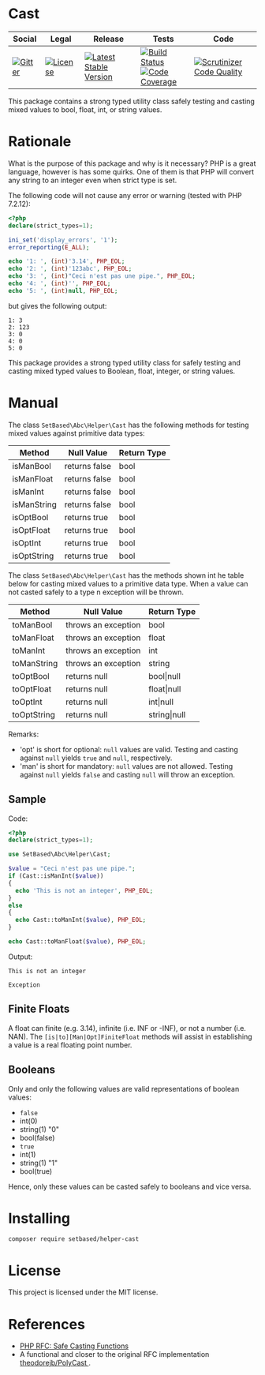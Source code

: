 # Cast

<table>
<thead>
<tr>
<th>Social</th>
<th>Legal</th>
<th>Release</th>
<th>Tests</th>
<th>Code</th>
</tr>
</thead>
<tbody>
<tr>
<td>
<a href="https://gitter.im/SetBased/php-abc?utm_source=badge&utm_medium=badge&utm_campaign=pr-badge"><img src="https://badges.gitter.im/SetBased/php-abc.svg" alt="Gitter"/></a>
</td>
<td>
<a href="https://packagist.org/packages/setbased/helper-cast"><img src="https://poser.pugx.org/setbased/helper-cast/license" alt="License"/></a>
</td>
<td>
<a href="https://packagist.org/packages/setbased/helper-cast"><img src="https://poser.pugx.org/setbased/helper-cast/v/stable" alt="Latest Stable Version"/></a><br/>
</td>
<td>
<a href="https://travis-ci.org/SetBased/php-helper-cast"><img src="https://travis-ci.org/SetBased/php-helper-cast.svg?branch=master" alt="Build Status"/></a><br/>
<a href="https://scrutinizer-ci.com/g/SetBased/php-helper-cast/?branch=master"><img src="https://scrutinizer-ci.com/g/SetBased/php-helper-cast/badges/coverage.png?b=master" alt="Code Coverage"/></a>
</td>
<td>
<a href="https://scrutinizer-ci.com/g/SetBased/php-helper-cast/?branch=master"><img src="https://scrutinizer-ci.com/g/SetBased/php-helper-cast/badges/quality-score.png?b=master" alt="Scrutinizer Code Quality"/></a>
</td>
</tr>
</tbody>
</table>

This package contains a strong typed utility class safely testing and casting mixed values to bool, float, int, or
string values.

# Rationale

What is the purpose of this package and why is it necessary?
PHP is a great language, however is has some quirks. One of them is that PHP will convert any string to an integer even
when strict type is set.

The following code will not cause any error or warning (tested with PHP 7.2.12):
```php
<?php
declare(strict_types=1);

ini_set('display_errors', '1');
error_reporting(E_ALL);

echo '1: ', (int)'3.14', PHP_EOL;
echo '2: ', (int)'123abc', PHP_EOL;
echo '3: ', (int)"Ceci n'est pas une pipe.", PHP_EOL;
echo '4: ', (int)'', PHP_EOL;
echo '5: ', (int)null, PHP_EOL;
```
but gives the following output:
```text
1: 3
2: 123
3: 0
4: 0
5: 0
```

This package provides a strong typed utility class for safely testing and casting mixed typed values to Boolean,
float, integer, or string values.

# Manual

The class `SetBased\Abc\Helper\Cast` has the following methods for testing mixed values against primitive data types:

| Method      | Null Value    | Return Type |
| ----------- | ------------- | ----------- |
| isManBool   | returns false | bool        |
| isManFloat  | returns false | bool        |
| isManInt    | returns false | bool        |
| isManString | returns false | bool        |
| isOptBool   | returns true  | bool        |
| isOptFloat  | returns true  | bool        |
| isOptInt    | returns true  | bool        |
| isOptString | returns true  | bool        |

The class `SetBased\Abc\Helper\Cast` has the methods shown int he table below for casting mixed values to a primitive
data type. When a value can not casted safely to a type n exception will be thrown.

| Method      | Null Value          | Return Type  |
| ----------- | ------------------- | ------------ |
| toManBool   | throws an exception | bool         |
| toManFloat  | throws an exception | float        |
| toManInt    | throws an exception | int          |
| toManString | throws an exception | string       |
| toOptBool   | returns null        | bool\|null   |
| toOptFloat  | returns null        | float\|null  |
| toOptInt    | returns null        | int\|null    |
| toOptString | returns null        | string\|null |

Remarks:
 * 'opt' is short for optional:  `null` values are valid. Testing and casting against `null` yields `true` and `null`, respectively.
 * 'man' is short for mandatory: `null` values are not allowed. Testing against `null` yields `false` and casting `null` will throw an exception.

## Sample

Code:
```php
<?php
declare(strict_types=1);

use SetBased\Abc\Helper\Cast;

$value = "Ceci n'est pas une pipe.";
if (Cast::isManInt($value))
{
  echo 'This is not an integer', PHP_EOL;
}
else
{
  echo Cast::toManInt($value), PHP_EOL;
}

echo Cast::toManFloat($value), PHP_EOL;
```

Output:
```
This is not an integer

Exception
```

## Finite Floats

A float can finite (e.g. 3.14), infinite (i.e. INF or -INF), or not a number (i.e. NAN). The
`[is|to][Man|Opt]FiniteFloat` methods will assist in establishing a value is a real floating point number.

## Booleans

Only and only the following values are valid representations of boolean values:
* `false`
 * int(0)
 * string(1) "0"
 * bool(false)
* `true`
 * int(1)
 * string(1) "1"
 * bool(true)

Hence, only these values can be casted safely to booleans and vice versa.


# Installing

```
composer require setbased/helper-cast
```


#  License

This project is licensed under the MIT license.


# References

* [PHP RFC: Safe Casting Functions](https://wiki.php.net/rfc/safe_cast)
* A functional and closer to the original RFC implementation [theodorejb/PolyCast
](https://github.com/theodorejb/PolyCast).
